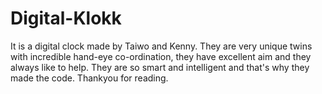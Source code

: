 # Digital-Klokk
It is a digital clock made by Taiwo and Kenny. They are very unique twins with incredible hand-eye co-ordination, they have excellent aim and they always like to help. They are so smart and intelligent and that's why they made the code. Thankyou for reading.
